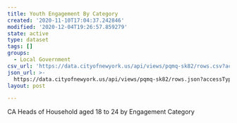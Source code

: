 ```yaml
---
title: Youth Engagement By Category
created: '2020-11-10T17:04:37.242846'
modified: '2020-12-04T19:26:57.859279'
state: active
type: dataset
tags: []
groups:
  - Local Government
csv_url: 'https://data.cityofnewyork.us/api/views/pqmq-sk82/rows.csv?accessType=DOWNLOAD'
json_url: >-
  https://data.cityofnewyork.us/api/views/pqmq-sk82/rows.json?accessType=DOWNLOAD
layout: post

---
```

CA Heads of Household aged 18 to 24 by Engagement Category
